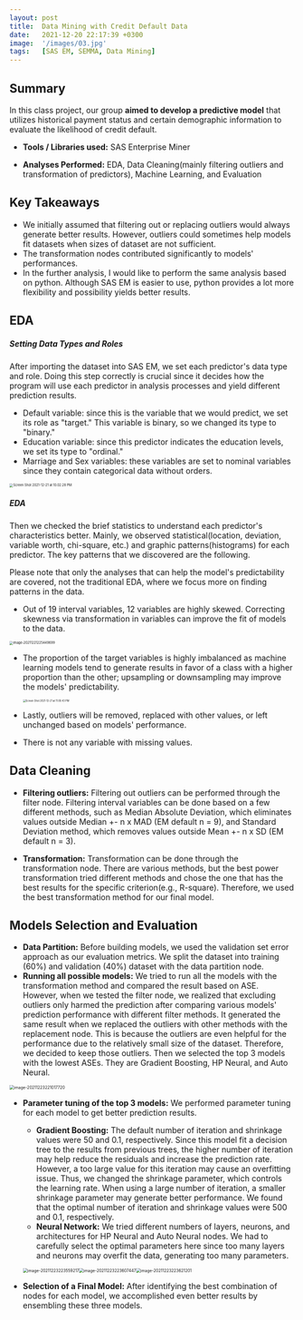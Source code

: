 ```yaml
---
layout: post
title:  Data Mining with Credit Default Data
date:   2021-12-20 22:17:39 +0300
image:  '/images/03.jpg'
tags:   [SAS EM, SEMMA, Data Mining]
---
```



## Summary

In this class project, our group **aimed to develop a predictive model** that utilizes historical payment status and certain demographic information to evaluate the likelihood of credit default.

* **Tools / Libraries used:** SAS Enterprise Miner

* **Analyses Performed:** EDA, Data Cleaning(mainly filtering outliers and transformation of predictors), Machine Learning, and Evaluation

## Key Takeaways
* We initially assumed that filtering out or replacing outliers would always generate better results. However, outliers could sometimes help models fit datasets when sizes of dataset are not sufficient.
* The transformation nodes contributed significantly to models' performances. 
* In the further analysis, I would like to perform the same analysis based on python. Although SAS EM is easier to use, python provides a lot more flexibility and possibility yields better results. 




## EDA

##### Setting Data Types and Roles

After importing the dataset into SAS EM, we set each predictor's data type and role. Doing this step correctly is crucial since it decides how the program will use each predictor in analysis processes and yield different prediction results.

* Default variable: since this is the variable that we would predict, we set its role as "target." This variable is binary, so we changed its type to "binary."
* Education variable: since this predictor indicates the education levels, we set its type to "ordinal."
* Marriage and Sex variables: these variables are set to nominal variables since they contain categorical data without orders. 

<img src="../images/2021-12-20-second/Screen Shot 2021-12-21 at 10.02.28 PM.png" alt="Screen Shot 2021-12-21 at 10.02.28 PM" style="zoom:40%;" />



##### EDA

Then we checked the brief statistics to understand each predictor's characteristics better. Mainly, we observed statistical(location, deviation, variable worth, chi-square, etc.) and graphic patterns(histograms) for each predictor. The key patterns that we discovered are the following. 

Please note that only the analyses that can help the model's predictability are covered, not the traditional EDA, where we focus more on finding patterns in the data. 

* Out of 19 interval variables, 12 variables are highly skewed. Correcting skewness via transformation in variables can improve the fit of models to the data.

<img src="../images/2021-12-20-second/image-20211221225449699.png" alt="image-20211221225449699" style="zoom:40%;" />

* The proportion of the target variables is highly imbalanced as machine learning models tend to generate results in favor of a class with a higher proportion than the other; upsampling or downsampling may improve the models' predictability. 

  <img src="../images/2021-12-20-second/Screen Shot 2021-12-21 at 11.00.43 PM.png" alt="Screen Shot 2021-12-21 at 11.00.43 PM" style="zoom:30%;" />

* Lastly, outliers will be removed, replaced with other values, or left unchanged based on models' performance.

* There is not any variable with missing values. 



## Data Cleaning

* **Filtering outliers:** Filtering out outliers can be performed through the filter node. Filtering interval variables can be done based on a few different methods, such as Median Absolute Deviation, which eliminates values outside Median +- n x MAD (EM default n = 9), and Standard Deviation method, which removes values outside Mean +- n x SD (EM default n = 3).

* **Transformation:** Transformation can be done through the transformation node. There are various methods, but the best power transformation tried different methods and chose the one that has the best results for the specific criterion(e.g., R-square). Therefore, we used the best transformation method for our final model. 



## Models Selection and Evaluation

* **Data Partition:** Before building models, we used the validation set error approach as our evaluation metrics. We split the dataset into training (60%) and validation (40%) dataset with the data partition node. 
* **Running all possible models:** We tried to run all the models with the transformation method and compared the result based on ASE. However, when we tested the filter node, we realized that excluding outliers only harmed the prediction after comparing various models' prediction performance with different filter methods. It generated the same result when we replaced the outliers with other methods with the replacement node. This is because the outliers are even helpful for the performance due to the relatively small size of the dataset. Therefore, we decided to keep those outliers. Then we selected the top 3 models with the lowest ASEs. They are Gradient Boosting, HP Neural, and Auto Neural.

<img src="../images/2021-12-20-second/image-20211223221017720.png" alt="image-20211223221017720" style="zoom:50%;" />



* **Parameter tuning of the top 3 models:** We performed parameter tuning for each model to get better prediction results.

  * **Gradient Boosting:** The default number of iteration and shrinkage values were 50 and 0.1, respectively. Since this model fit a decision tree to the results from previous trees, the higher number of iteration may help reduce the residuals and increase the prediction rate. However, a too large value for this iteration may cause an overfitting issue. Thus, we changed the shrinkage parameter, which controls the learning rate. When using a large number of iteration, a smaller shrinkage parameter may generate better performance. We found that the optimal number of iteration and shrinkage values were 500 and 0.1, respectively.
  * **Neural Network:** We tried different numbers of layers, neurons, and architectures for HP Neural and Auto Neural nodes. We had to carefully select the optimal parameters here since too many layers and neurons may overfit the data, generating too many parameters. 

  <img src="../images/2021-12-20-second/image-20211223223559217.png" alt="image-20211223223559217" style="zoom:50%;" /><img src="../images/2021-12-20-second/image-20211223223607447.png" alt="image-20211223223607447" style="zoom:50%;" /><img src="../images/2021-12-20-second/image-20211223223621201.png" alt="image-20211223223621201" style="zoom:50%;" />

  

* **Selection of a Final Model:** After identifying the best combination of nodes for each model, we accomplished even better results by ensembling these three models. 




